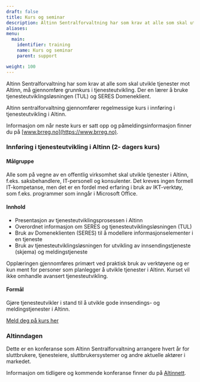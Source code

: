 ```yaml
---
draft: false
title: Kurs og seminar
description: Altinn Sentralforvaltning har som krav at alle som skal utvikle tjenester mot Altinn, må gjennomføre grunnkurs i tjenesteutvikling.
aliases:
menu:
  main:
    identifier: training
    name: Kurs og seminar
    parent: support

weight: 100
---
```


Altinn Sentralforvaltning har som krav at alle som skal utvikle tjenester mot Altinn, må gjennomføre grunnkurs i tjenesteutvikling.
Der en lærer å bruke tjenesteutviklingsløsningen (TUL) og SERES Domeneklient.

Altinn sentralforvaltning gjennomfører regelmessige kurs i innføring i tjenesteutvikling i Altinn.

Informasjon om når neste kurs er satt opp og påmeldingsinformasjon finner du på [www.brreg.no](https://www.brreg.no).


### Innføring i tjenesteutvikling i Altinn (2- dagers kurs) 

#### Målgruppe
Alle som på vegne av en offentlig virksomhet skal utvikle tjenester i Altinn, f.eks. saksbehandlere, IT-personell og konsulenter.
Det kreves ingen formell IT-kompetanse, men det er en fordel med erfaring i bruk av IKT-verktøy, som f.eks. programmer som inngår i Microsoft Office.
 
#### Innhold
 - Presentasjon av tjenesteutviklingsprosessen i Altinn
 - Overordnet informasjon om SERES og tjenesteutviklingsløsningen (TUL)
 - Bruk av Domeneklienten (SERES) til å modellere informasjonselementer i en tjeneste
 - Bruk av tjenesteutviklingsløsningen for utvikling av innsendingstjeneste (skjema) og meldingstjeneste

Opplæringen gjennomføres primært ved praktisk bruk av verktøyene og er kun ment for personer som planlegger å utvikle tjenester i Altinn.
Kurset vil ikke omhandle avansert tjenesteutvikling.
 
#### Formål
Gjøre tjenesteutvikler i stand til å utvikle gode innsendings- og meldingstjenester i Altinn.

[Meld deg på kurs her](https://www.brreg.no/om-oss/kurs/)


### Altinndagen
Dette er en konferanse som Altinn Sentralforvaltning arrangere hvert år for sluttbrukere, tjenesteiere, sluttbrukersystemer og andre aktuelle aktører i markedet.

Informasjon om tidligere og kommende konferanse finner du på [Altinnett](https://altinnett.brreg.no/no/Emner/Altinn/Altinndagen/).
